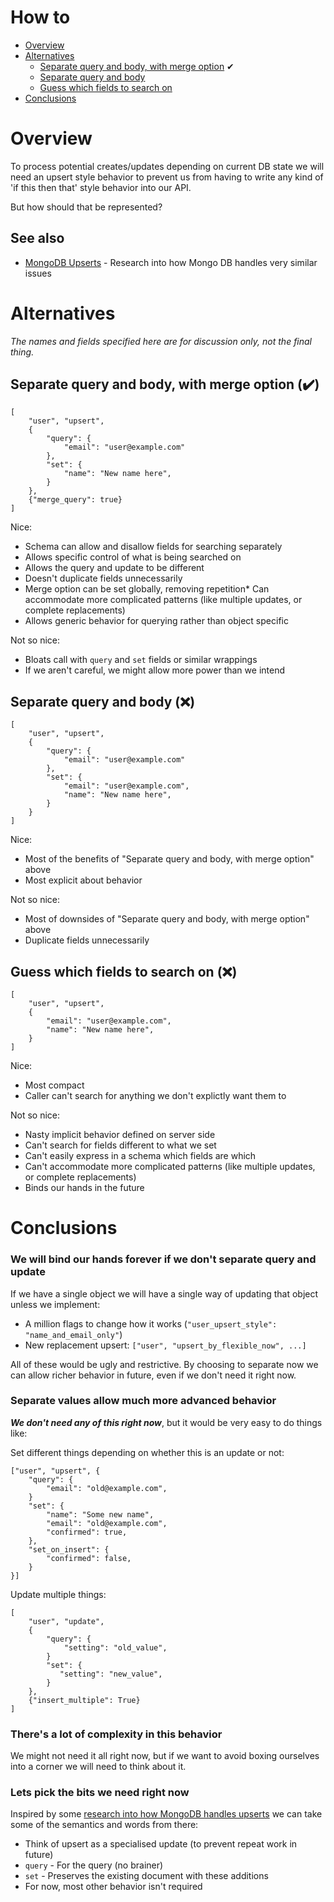 # How to

* [Overview](#overview)
* [Alternatives](#alternatives)
    * [Separate query and body, with merge option](#solution_1) ✔
    * [Separate query and body](#solution_2)
    * [Guess which fields to search on](#solution_3)
* [Conclusions](#conclusions)

# <a name='overview'></a>Overview

To process potential creates/updates depending on current DB state we will 
need an upsert style behavior to prevent us from having to write any kind of
'if this then that' style behavior into our API.

But how should that be represented?

## See also

* [MongoDB Upserts](../research/mongo-upserts.md) - Research into how Mongo DB handles very similar issues

# <a name='alternatives'></a>Alternatives

_The names and fields specified here are for discussion only, not the final thing._

## <a name='solution_1'></a>Separate query and body, with merge option (✔️)

    [
        "user", "upsert",
        {
            "query": {
                "email": "user@example.com"
            }, 
            "set": {
                "name": "New name here",
            }
        },
        {"merge_query": true}
    ]

Nice:

 * Schema can allow and disallow fields for searching separately
 * Allows specific control of what is being searched on
 * Allows the query and update to be different
 * Doesn't duplicate fields unnecessarily
 * Merge option can be set globally, removing repetition* Can accommodate more complicated patterns (like multiple updates, or complete replacements)
 * Allows generic behavior for querying rather than object specific
 
Not so nice:

 * Bloats call with `query` and `set` fields or similar wrappings
 * If we aren't careful, we might allow more power than we intend

## <a name='solution_2'></a>Separate query and body (❌)

    [
        "user", "upsert",
        {
            "query": {
                "email": "user@example.com"
            }, 
            "set": {
                "email": "user@example.com",
                "name": "New name here",
            }
        }
    ]


Nice:

 * Most of the benefits of "Separate query and body, with merge option" above
 * Most explicit about behavior   
   
Not so nice:

 * Most of downsides of "Separate query and body, with merge option" above
 * Duplicate fields unnecessarily
  
## <a name='solution_3'></a>Guess which fields to search on (❌)

    [
        "user", "upsert",
        {
            "email": "user@example.com",
            "name": "New name here",
        }
    ]
Nice:

 * Most compact
 * Caller can't search for anything we don't explictly want them to
 
Not so nice:

 * Nasty implicit behavior defined on server side
 * Can't search for fields different to what we set
 * Can't easily express in a schema which fields are which
 * Can't accommodate more complicated patterns (like multiple updates, or complete replacements)
 * Binds our hands in the future
 
# <a name='conclusions'></a>Conclusions

### We will bind our hands forever if we don't separate query and update

If we have a single object we will have a single way of updating that object 
unless we implement:

 * A million flags to change how it works (`"user_upsert_style": "name_and_email_only"`)
 * New replacement upsert: `["user", "upsert_by_flexible_now", ...]`
 
All of these would be ugly and restrictive. By choosing to separate now we can
allow richer behavior in future, even if we don't need it right now.

### Separate values allow much more advanced behavior

___We don't need any of this right now___, but it would be very easy to do things 
like:

Set different things depending on whether this is an update or not:

    ["user", "upsert", {
        "query": {
            "email": "old@example.com",
        }
        "set": {
            "name": "Some new name",
            "email": "old@example.com",
            "confirmed": true,
        },
        "set_on_insert": {
            "confirmed": false,
        }
    }]

Update multiple things:

    [
        "user", "update", 
        {
            "query": {
                "setting": "old_value",
            }
            "set": {
               "setting": "new_value",
            }
        }, 
        {"insert_multiple": True}
    ]

### There's a lot of complexity in this behavior

We might not need it all right now, but if we want to avoid boxing ourselves
into a corner we will need to think about it.

### Lets pick the bits we need right now

Inspired by some [research into how MongoDB handles upserts](../research/mongo-upserts.md)
we can take some of the semantics and words from there:
 
 * Think of upsert as a specialised update (to prevent repeat work in future)
 * `query` - For the query (no brainer)
 * `set` - Preserves the existing document with these additions
 * For now, most other behavior isn't required